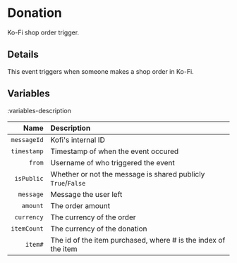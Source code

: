 # Donation
Ko-Fi shop order trigger.

## Details
This event triggers when someone makes a shop order in Ko-Fi.

## Variables
:variables-description

Name | Description
----:|:------------
`messageId` | Kofi's internal ID
`timestamp` | Timestamp of when the event occured
`from` | Username of who triggered the event
`isPublic` | Whether or not the message is shared publicly `True`/`False`
`message` | Message the user left
`amount` | The order amount
`currency` | The currency of the order
`itemCount` | The currency of the donation
`item#` | The id of the item purchased, where # is the index of the item